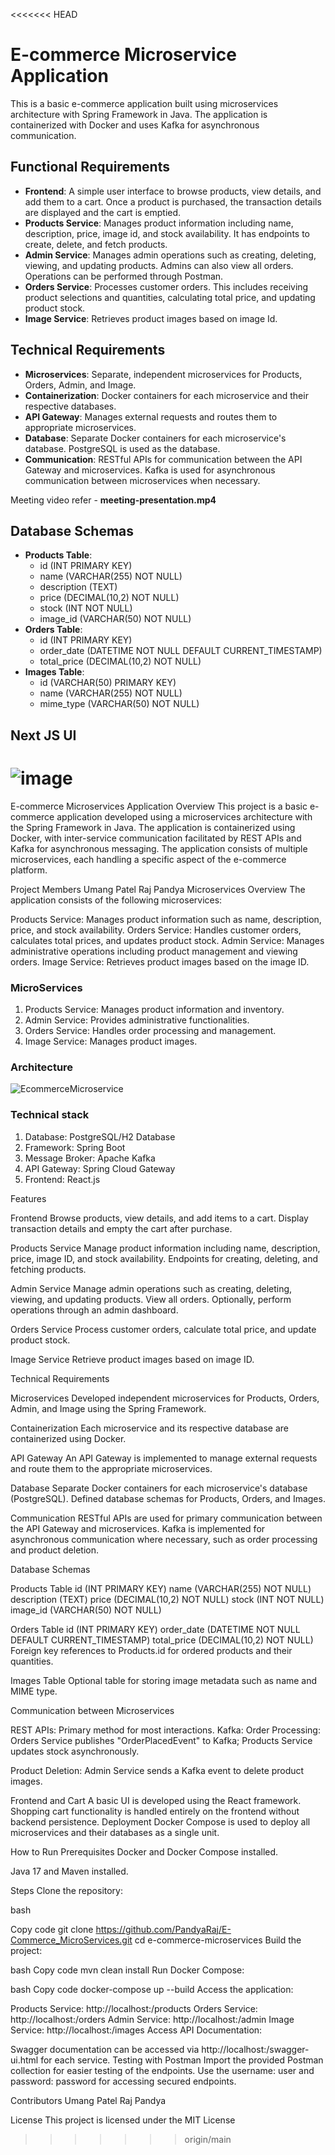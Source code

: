 <<<<<<< HEAD
# E-commerce Microservice Application

This is a basic e-commerce application built using microservices architecture with Spring Framework in Java. The application is containerized with Docker and uses Kafka for asynchronous communication.

## Functional Requirements

- **Frontend**: A simple user interface to browse products, view details, and add them to a cart. Once a product is purchased, the transaction details are displayed and the cart is emptied.
- **Products Service**: Manages product information including name, description, price, image id, and stock availability. It has endpoints to create, delete, and fetch products.
- **Admin Service**: Manages admin operations such as creating, deleting, viewing, and updating products. Admins can also view all orders. Operations can be performed through Postman.
- **Orders Service**: Processes customer orders. This includes receiving product selections and quantities, calculating total price, and updating product stock.
- **Image Service**: Retrieves product images based on image Id.

## Technical Requirements

- **Microservices**: Separate, independent microservices for Products, Orders, Admin, and Image.
- **Containerization**: Docker containers for each microservice and their respective databases.
- **API Gateway**: Manages external requests and routes them to appropriate microservices.
- **Database**: Separate Docker containers for each microservice's database. PostgreSQL is used as the database.
- **Communication**: RESTful APIs for communication between the API Gateway and microservices. Kafka is used for asynchronous communication between microservices when necessary.

Meeting video refer - **meeting-presentation.mp4**

## Database Schemas

- **Products Table**:
  - id (INT PRIMARY KEY)
  - name (VARCHAR(255) NOT NULL)
  - description (TEXT)
  - price (DECIMAL(10,2) NOT NULL)
  - stock (INT NOT NULL)
  - image_id (VARCHAR(50) NOT NULL)
- **Orders Table**:
  - id (INT PRIMARY KEY)
  - order_date (DATETIME NOT NULL DEFAULT CURRENT_TIMESTAMP)
  - total_price (DECIMAL(10,2) NOT NULL)
- **Images Table**:
  - id (VARCHAR(50) PRIMARY KEY)
  - name (VARCHAR(255) NOT NULL)
  - mime_type (VARCHAR(50) NOT NULL)

## Next JS UI
![image](https://github.com/user-attachments/assets/ce6ca550-c563-4c2a-8d61-b85cb9ebe55c)
=======
E-commerce Microservices Application
Overview
This project is a basic e-commerce application developed using a microservices architecture with the Spring Framework in Java. The application is containerized using Docker, with inter-service communication facilitated by REST APIs and Kafka for asynchronous messaging. The application consists of multiple microservices, each handling a specific aspect of the e-commerce platform.

Project Members
Umang Patel 
Raj Pandya 
Microservices Overview
The application consists of the following microservices:

Products Service: Manages product information such as name, description, price, and stock availability.
Orders Service: Handles customer orders, calculates total prices, and updates product stock.
Admin Service: Manages administrative operations including product management and viewing orders.
Image Service: Retrieves product images based on the image ID.

### MicroServices
1. Products Service: Manages product information and inventory.
2. Admin Service: Provides administrative functionalities.
3. Orders Service: Handles order processing and management.
4. Image Service: Manages product images.

### Architecture
![EcommerceMicroservice](https://github.com/user-attachments/assets/30dc3288-2249-4d3b-978f-ad653498980a)


### Technical stack
1. Database: PostgreSQL/H2 Database
2. Framework: Spring Boot
3. Message Broker: Apache Kafka
4. API Gateway: Spring Cloud Gateway
5. Frontend: React.js



Features

Frontend
    Browse products, view details, and add items to a cart.
    Display transaction details and empty the cart after purchase.

Products Service
    Manage product information including name, description, price, image ID, and stock availability.
    Endpoints for creating, deleting, and fetching products.

Admin Service
    Manage admin operations such as creating, deleting, viewing, and updating products.
    View all orders.
    Optionally, perform operations through an admin dashboard.

Orders Service
    Process customer orders, calculate total price, and update product stock.

Image Service
    Retrieve product images based on image ID.

Technical Requirements

Microservices
    Developed independent microservices for Products, Orders, Admin, and Image using the Spring Framework.

Containerization
    Each microservice and its respective database are containerized using Docker.

API Gateway
    An API Gateway is implemented to manage external requests and route them to the appropriate microservices.

Database
    Separate Docker containers for each microservice's database (PostgreSQL).
    Defined database schemas for Products, Orders, and Images.

Communication
    RESTful APIs are used for primary communication between the API Gateway and microservices.
    Kafka is implemented for asynchronous communication where necessary, such as order processing and product deletion.

Database Schemas

Products Table
    id (INT PRIMARY KEY)
    name (VARCHAR(255) NOT NULL)
    description (TEXT)
    price (DECIMAL(10,2) NOT NULL)
    stock (INT NOT NULL)
    image_id (VARCHAR(50) NOT NULL)

Orders Table
    id (INT PRIMARY KEY)
    order_date (DATETIME NOT NULL DEFAULT CURRENT_TIMESTAMP)
    total_price (DECIMAL(10,2) NOT NULL)
    Foreign key references to Products.id for ordered products and their quantities.

Images Table
    Optional table for storing image metadata such as name and MIME type.

Communication between Microservices

REST APIs: Primary method for most interactions.
Kafka:
    Order Processing: Orders Service publishes "OrderPlacedEvent" to Kafka; Products Service updates stock asynchronously.

Product Deletion: Admin Service sends a Kafka event to delete product images.

Frontend and Cart
A basic UI is developed using the React framework.
Shopping cart functionality is handled entirely on the frontend without backend persistence.
Deployment
Docker Compose is used to deploy all microservices and their databases as a single unit.

How to Run
    Prerequisites
    Docker and Docker Compose installed.


Java 17 and Maven installed.

Steps
Clone the repository:

bash

Copy code
git clone https://github.com/PandyaRaj/E-Commerce_MicroServices.git
cd e-commerce-microservices
Build the project:

bash
Copy code
mvn clean install
Run Docker Compose:

bash
Copy code
docker-compose up --build
Access the application:

Products Service: http://localhost:<port>/products
Orders Service: http://localhost:<port>/orders
Admin Service: http://localhost:<port>/admin
Image Service: http://localhost:<port>/images
Access API Documentation:

Swagger documentation can be accessed via http://localhost:<port>/swagger-ui.html for each service.
Testing with Postman
Import the provided Postman collection for easier testing of the endpoints.
Use the username: user and password: password for accessing secured endpoints.

Contributors
Umang Patel 
Raj Pandya 

License
This project is licensed under the MIT License
>>>>>>> origin/main
